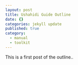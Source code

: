 ```yaml
---
layout: post
title: Ushahidi Guide Outline
date: {}
categories: jekyll update
published: true
category: 
  - manual
  - toolkit
---
```


This is a first post of the outline..
